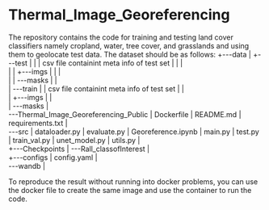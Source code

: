 # Thermal_Image_Georeferencing

The repository contains the code for training and testing land cover classifiers namely cropland, water, tree cover, and grasslands and using them to geolocate test data.
The dataset should be as follows:
  +---data
|   +---test
|   |   |   csv file containint meta info of test set
|   |   |   
|   |   +---imgs
|   |   |       
|   |   \---masks
|   |           
|   \---train
|       |   csv file containint meta info of test set
|       |   
|       +---imgs
|       |       
|       \---masks
|               
\---Thermal_Image_Georeferencing_Public
    |   Dockerfile
    |   README.md
    |   requirements.txt
    |   
    \---src
        |   dataloader.py
        |   evaluate.py
        |   Georeference.ipynb
        |   main.py
        |   test.py
        |   train_val.py
        |   unet_model.py
        |   utils.py
        |   
        +---Checkpoints
        |   \---Rall_classofInterest
        |               
        +---configs
        |       config.yaml
        |       
        \---wandb
        |
                
To reproduce the result without running into docker problems, you can use the docker file to create the same image and use the container to run the code. 
